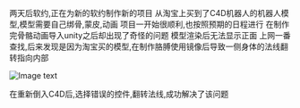 两天后软约,正在为新的软约制作新的项目
从淘宝上买到了C4D机器人的机器人模型,模型需要自己绑骨,蒙皮,动画
项目一开始很顺利,也按照预期的日程进行
在制作完骨骼动画导入unity之后却出现了奇怪的问题
模型渲染后无法显示正面
上网一番查找,后来发现是因为淘宝买的模型,在制作胳膊使用镜像后导致一侧身体的法线翻转指向内部

![Image text](https://github.com/zzuljs/CppLearning/blob/master/CppLearning/raw/master/Itachi.jpg)

在重新倒入C4D后,选择错误的控件,翻转法线,成功解决了该问题